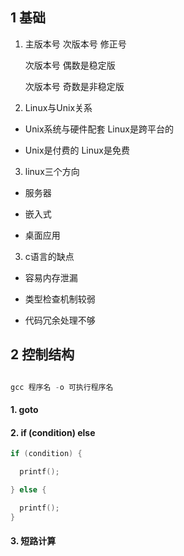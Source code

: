 ## 1 基础

1. 主版本号   次版本号  修正号

    次版本号 偶数是稳定版  

    次版本号 奇数是非稳定版

2. Linux与Unix关系

  * Unix系统与硬件配套  Linux是跨平台的

  * Unix是付费的  Linux是免费

3. linux三个方向

  * 服务器

  * 嵌入式  

  * 桌面应用

3. c语言的缺点

  * 容易内存泄漏

  * 类型检查机制较弱

  * 代码冗余处理不够


## 2 控制结构

```c

gcc 程序名 -o 可执行程序名

```

#### 1. goto

#### 2. if (condition) else

```c
if (condition) {

  printf();

} else {

  printf();
}

```

#### 3. 短路计算

